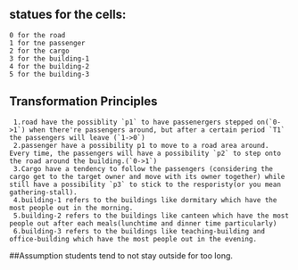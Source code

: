 ## statues for the cells:
    0 for the road  
    1 for tne passenger  
    2 for the cargo  
    3 for the building-1  
    4 for the building-2  
    5 for the building-3  

 ## Transformation Principles
     1.road have the possiblity `p1` to have passenergers stepped on(`0->1`) when there're passengers around, but after a certain period `T1` the passengers will leave (`1->0`)    
     2.passenger have a possibility p1 to move to a road area around. Every time, the passengers will have a possibility `p2` to step onto the road around the building.(`0->1`)  
     3.Cargo have a tendency to follow the passengers (considering the cargo get to the target owner and move with its owner together) while still have a possibility `p3` to stick to the resporisty(or you mean gathering-stall).  
     4.building-1 refers to the buildings like dormitary which have the most people out in the morning.    
     5.building-2 refers to the buildings like canteen which have the most people out after each meals(lunchtime and dinner time particularly)  
     6.building-3 refers to the buildings like teaching-building and office-building which have the most people out in the evening.  

##Assumption
    students tend to not stay outside for too long.
    
